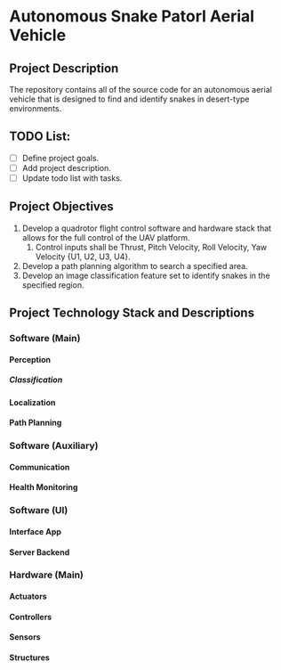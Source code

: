 # Autonomous Snake Patorl Aerial Vehicle

## Project Description

The repository contains all of the source code for an autonomous aerial vehicle that is designed to find and identify snakes in desert-type environments. 

## TODO List: 
- [ ] Define project goals.
- [ ] Add project description.
- [ ] Update todo list with tasks. 

## Project Objectives
1. Develop a quadrotor flight control software and hardware stack that allows for the full control of the UAV platform.
   1. Control inputs shall be Thrust, Pitch Velocity, Roll Velocity, Yaw Velocity {U1, U2, U3, U4}.
2. Develop a path planning algorithm to search a specified area.
3. Develop an image classification feature set to identify snakes in the specified region.

## Project Technology Stack and Descriptions

### Software (Main)
#### Perception
##### Classification
#### Localization
#### Path Planning
### Software (Auxiliary)
#### Communication
#### Health Monitoring
### Software (UI)
#### Interface App
#### Server Backend
### Hardware (Main)
#### Actuators
#### Controllers
#### Sensors
#### Structures
